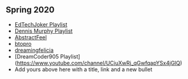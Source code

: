## Spring 2020

- [EdTechJoker Playlist](https://www.youtube.com/playlist?list=PLJQupiji7J5e8t_dL8T1iVq-bMPElKTI2)
- [Dennis Murphy Playlist](https://www.youtube.com/watch?v=ET_9XHTvJEA&list=PLpTH_c-Pgrd_qfMSWBH5U6dx73w5bPsNg)
- [AbstractFeel](https://www.youtube.com/playlist?list=PLJVIH4MDUvoGOIQcQSwdHeQkmu71YNUS_)
- [btopro](https://btopro.com/)
- [dreamingfelicia](https://www.youtube.com/channel/UCQPw1ozw-l4zlE-xx8dEF5A/featured)
- [DreamCoder905 Playlist] (https://www.youtube.com/channel/UCiuXwRj_qGwfqapYSx4jGlQ)
- Add yours above here with a title, link and a new bullet
